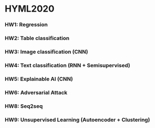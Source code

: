 # HYML2020
### HW1: Regression
### HW2: Table classification
### HW3: Image classification (CNN)
### HW4: Text classification (RNN + Semisupervised)
### HW5: Explainable AI (CNN)
### HW6: Adversarial Attack
### HW8: Seq2seq
### HW9: Unsupervised Learning (Autoencoder + Clustering)
